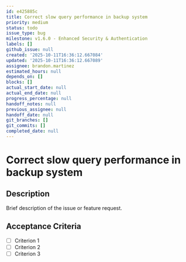 ```yaml
---
id: e425885c
title: Correct slow query performance in backup system
priority: medium
status: todo
issue_type: bug
milestone: v1.6.0 - Enhanced Security & Authentication
labels: []
github_issue: null
created: '2025-10-11T16:36:12.667084'
updated: '2025-10-11T16:36:12.667089'
assignee: brandon.martinez
estimated_hours: null
depends_on: []
blocks: []
actual_start_date: null
actual_end_date: null
progress_percentage: null
handoff_notes: null
previous_assignee: null
handoff_date: null
git_branches: []
git_commits: []
completed_date: null
---
```


# Correct slow query performance in backup system

## Description

Brief description of the issue or feature request.

## Acceptance Criteria

- [ ] Criterion 1
- [ ] Criterion 2
- [ ] Criterion 3